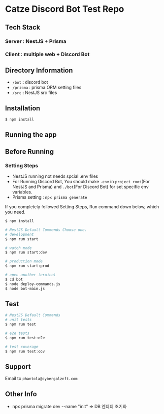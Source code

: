 # Catze Discord Bot Test Repo

## Tech Stack

### Server : NestJS + Prisma

### Client : multiple web + Discord Bot

## Directory Information

- `/bot` : discord bot
- `/prisma` : prisma ORM setting files
- `/src` : NestJS src files

## Installation

```bash
$ npm install
```

## Running the app

## Before Running

### Setting Steps
- NestJS running not needs spcial .env files
- For Running Discord Bot, You should make `.env` in `project root`(For NestJS and Prisma) and `./bot`(For Discord Bot) for set specific env variables.
- Prisma setting :  `npx prisma generate`

If you completely followed Setting Steps, Run command down below, which you need.

```bash
$ npm install

# NestJS Default Commands Choose one.
# development
$ npm run start

# watch mode
$ npm run start:dev

# production mode
$ npm run start:prod

# open another terminal
$ cd bot
$ node deploy-commands.js
$ node bot-main.js
```

## Test

```bash
# NestJS Default Commands
# unit tests
$ npm run test

# e2e tests
$ npm run test:e2e

# test coverage
$ npm run test:cov
```

## Support

Email to `phantola@cybergalznft.com`

## Other Info

- npx prisma migrate dev --name "init" => DB 엔티티 초기화
